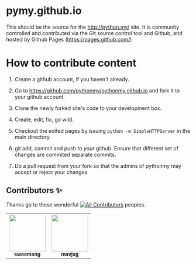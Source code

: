 pymy.github.io
==============

This should be the source for the http://python.my/ site. It is
community controlled and contributed via the Git source control tool
and Github, and hosted by Github Pages (https://pages.github.com/)

How to contribute content
=========================

1. Create a github account, if you haven't already.

2. Go to https://github.com/pythonmy/pythonmy.github.io and fork it to your github account.

3. Clone the newly forked site's code to your development box.

4. Create, edit, fix, go wild.

5. Checkout the edited pages by issuing `python -m SimpleHTTPServer` in the main directory.

6. git add, commit and push to *your* github. Ensure that different set of changes are commited separate commits.

7. Do a pull request from your fork so that the admins of pythonmy may accept or reject your changes.

## Contributors ✨
Thanks go to these wonderful [![All Contributors](https://img.shields.io/badge/9-red.svg?style=flat-square)](#contributors) peoples.

<table>
  <tbody>
    <tr>
      <td align="center"><a href="https://github.com/sweemeng"><img src="https://avatars.githubusercontent.com/u/80779?v=4?s=100" width="100px;" alt=""/><br /><sub><b>sweemeng</b></sub></a></td>
      <td align="center"><a href="https://github.com/mavjs"><img src="https://avatars.githubusercontent.com/u/881987?v=4s=100" width="100px;" alt=""/><br /><sub><b>mavjsg</b></sub></a></td>
